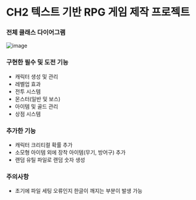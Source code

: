 # CH2 텍스트 기반 RPG 게임 제작 프로젝트

### 전체 클래스 다이어그램
![image](https://github.com/user-attachments/assets/101c8dd4-886e-4594-9510-36d62c2a9edd)

### 구현한 필수 및 도전 기능
- 캐릭터 생성 및 관리
- 레벨업 효과
- 전투 시스템
- 몬스터(일반 및 보스)
- 아이템 및 골드 관리
- 상점 시스템

### 추가한 기능
- 캐릭터 크리티컬 확률 추가
- 소모형 아이템 외에 장착 아이템(무기, 방어구) 추가
- 랜덤 유틸 파일로 랜덤 숫자 생성

### 주의사항
- 초기에 파일 세팅 오류인지 한글이 깨지는 부분이 발생 가능
